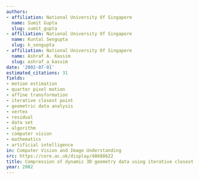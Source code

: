 ```yaml
---
authors:
- affiliation: National University Of Singapore
  name: Sumit Gupta
  slug: sumit_gupta
- affiliation: National University Of Singapore
  name: Kuntal Sengupta
  slug: k_sengupta
- affiliation: National University Of Singapore
  name: Ashraf A. Kassim
  slug: ashraf_a_kassim
date: '2002-07-01'
estimated_citations: 31
fields:
- motion estimation
- quarter pixel motion
- affine transformation
- iterative closest point
- geometric data analysis
- vertex
- residual
- data set
- algorithm
- computer vision
- mathematics
- artificial intelligence
in: Computer Vision and Image Understanding
src: https://core.ac.uk/display/48688622
title: Compression of dynamic 3D geometry data using iterative closest point algorithm
year: 2002
---
```

